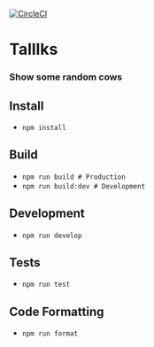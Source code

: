 [![CircleCI](https://circleci.com/gh/mkly/talllks.svg?style=svg)](https://circleci.com/gh/mkly/talllks)

Talllks
=======

### Show some random cows

Install
-------

* `npm install`

Build
-----

* `npm run build # Production`
* `npm run build:dev # Development`

Development
-----------

* `npm run develop`

Tests
-----

* `npm run test`

Code Formatting
---------------

* `npm run format`
